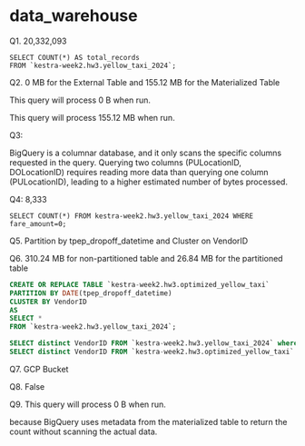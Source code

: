 # data_warehouse
Q1. 20,332,093

```
SELECT COUNT(*) AS total_records
FROM `kestra-week2.hw3.yellow_taxi_2024`;
```

Q2. 0 MB for the External Table and 155.12 MB for the Materialized Table

This query will process 0 B when run.

This query will process 155.12 MB when run.

Q3: 

BigQuery is a columnar database, and it only scans the specific columns requested in the query. Querying two columns (PULocationID, DOLocationID) requires reading more data than querying one column (PULocationID), leading to a higher estimated number of bytes processed.

Q4: 8,333

```
SELECT COUNT(*) FROM kestra-week2.hw3.yellow_taxi_2024 WHERE fare_amount=0; 
```

Q5. Partition by tpep_dropoff_datetime and Cluster on VendorID

Q6. 310.24 MB for non-partitioned table and 26.84 MB for the partitioned table

```sql
CREATE OR REPLACE TABLE `kestra-week2.hw3.optimized_yellow_taxi` 
PARTITION BY DATE(tpep_dropoff_datetime)
CLUSTER BY VendorID
AS
SELECT *
FROM `kestra-week2.hw3.yellow_taxi_2024`;

SELECT distinct VendorID FROM `kestra-week2.hw3.yellow_taxi_2024` where DATE(tpep_dropoff_datetime) between '2024-03-01' and '2024-03-15'; 
SELECT distinct VendorID FROM `kestra-week2.hw3.optimized_yellow_taxi` where DATE(tpep_dropoff_datetime) between '2024-03-01' and '2024-03-15'; 
```

Q7. GCP Bucket

Q8. False

Q9. This query will process 0 B when run.

because BigQuery uses metadata from the materialized table to return the count without scanning the actual data.
